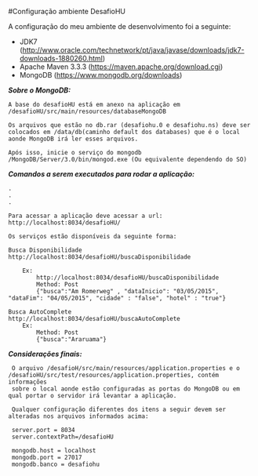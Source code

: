 ﻿#Configuração ambiente DesafioHU

A configuração do meu ambiente de desenvolvimento foi a seguinte:

 - JDK7 (http://www.oracle.com/technetwork/pt/java/javase/downloads/jdk7-downloads-1880260.html)
 - Apache Maven 3.3.3 (https://maven.apache.org/download.cgi)
 - MongoDB (https://www.mongodb.org/downloads)

***Sobre o MongoDB:*** 

	A base do desafioHU está em anexo na aplicação em /desafioHU/src/main/resources/databaseMongoDB
	
	Os arquivos que estão no db.rar (desafiohu.0 e desafiohu.ns) deve ser colocados em /data/db(caminho default dos databases) que é o local aonde MongoDB irá ler esses arquivos.
	
	Após isso, inicie o serviço do mongodb /MongoDB/Server/3.0/bin/mongod.exe (Ou equivalente dependendo do SO)

***Comandos a serem executados para rodar a aplicação:***  
	
	.
	.
	.
	
	Para acessar a aplicação deve acessar a url: http://localhost:8034/desafioHU/
	
	Os serviços estão disponíveis da seguinte forma:
	
	Busca Disponibilidade
	http://localhost:8034/desafioHU/buscaDisponibilidade
	
		Ex:
			http://localhost:8034/desafioHU/buscaDisponibilidade
			Method: Post
			{"busca":"Am Romerweg" , "dataInicio": "03/05/2015", "dataFim": "04/05/2015", "cidade" : "false", "hotel" : "true"}
		
	Busca AutoComplete
	http://localhost:8034/desafioHU/buscaAutoComplete	
		Ex:
			Method: Post
			{"busca":"Araruama"}

***Considerações finais:*** 

	 O arquivo /desafioH/src/main/resources/application.properties e o /desafioHU/src/test/resources/application.properties, contém informações
	 sobre o local aonde estão configuradas as portas do MongoDB ou em qual portar o servidor irá levantar a aplicação.
	 
	 Qualquer configuração diferentes dos itens a seguir devem ser alteradas nos arquivos informados acima:
	 
	 server.port = 8034
 	 server.contextPath=/desafioHU

	 mongodb.host = localhost
	 mongodb.port = 27017
	 mongodb.banco = desafiohu
	
	
	
	
	